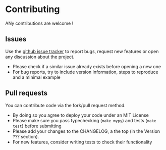 # Contributing

ANy contributions are welcome !

## Issues

Use the [github issue tracker](https://github.com/dlesbre/mlpp/issues) to report bugs, request new features or open any discussion about the project.
- Please check if a similar issue already exists before opening a new one
- For bug reports, try to include version information, steps to reproduce and a minimal example

## Pull requests

You can contribute code via the fork/pull request method.
- By doing so you agree to deploy your code under an MIT License
- Please make sure you pass typechecking (`make mypy`) and tests (`make test`) before submitting
- Please add your changes to the CHANGELOG, a the top (in the Version ??? section).
- For new features, consider writing tests to check their functionality
